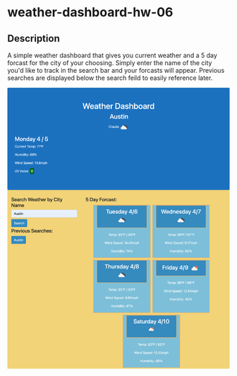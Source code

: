 # weather-dashboard-hw-06

## Description
A simple weather dashboard that gives you current weather and a 5 day forcast for the city of your choosing. Simply enter the name of the city you'd like to track in the search bar and your forcasts will appear. Previous searches are displayed below the search feild to easily reference later. 

![Screenshot of deployed site](https://github.com/iandarland/weather-dashboard-hw-06/blob/fc2c2aae225f37565ab5d63d140f923d37890f9d/assets/Weather%20Dashboar.png)